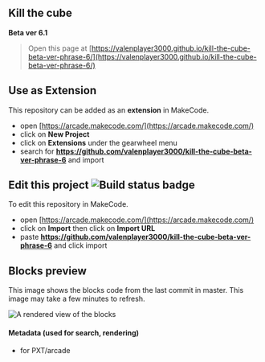 ## Kill the cube 
**Beta ver 6.1**


> Open this page at [https://valenplayer3000.github.io/kill-the-cube-beta-ver-phrase-6/](https://valenplayer3000.github.io/kill-the-cube-beta-ver-phrase-6/)

## Use as Extension

This repository can be added as an **extension** in MakeCode.

* open [https://arcade.makecode.com/](https://arcade.makecode.com/)
* click on **New Project**
* click on **Extensions** under the gearwheel menu
* search for **https://github.com/valenplayer3000/kill-the-cube-beta-ver-phrase-6** and import

## Edit this project ![Build status badge](https://github.com/valenplayer3000/kill-the-cube-beta-ver-phrase-6/workflows/MakeCode/badge.svg)

To edit this repository in MakeCode.

* open [https://arcade.makecode.com/](https://arcade.makecode.com/)
* click on **Import** then click on **Import URL**
* paste **https://github.com/valenplayer3000/kill-the-cube-beta-ver-phrase-6** and click import

## Blocks preview

This image shows the blocks code from the last commit in master.
This image may take a few minutes to refresh.

![A rendered view of the blocks](https://github.com/valenplayer3000/kill-the-cube-beta-ver-phrase-6/raw/master/.github/makecode/blocks.png)

#### Metadata (used for search, rendering)

* for PXT/arcade
<script src="https://makecode.com/gh-pages-embed.js"></script><script>makeCodeRender("{{ site.makecode.home_url }}", "{{ site.github.owner_name }}/{{ site.github.repository_name }}");</script>
